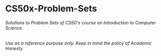 # CS50x-Problem-Sets
###### Solutions to Problem Sets of CS50's course on Introduction to Computer Science.

*Use as a reference purpose only. Keep in mind the policy of Academic Honesty*
